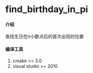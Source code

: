 # find_birthday_in_pi

#### 介绍
查找生日在π小数点后的首次出现的位置

#### 编译工具

1.  cmake >= 3.0
2.  visual studio >= 2010

